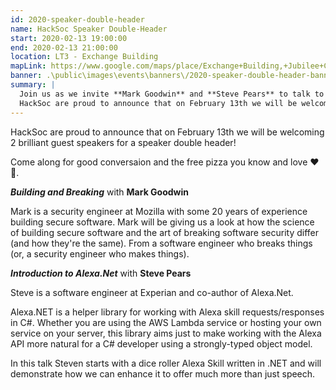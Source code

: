 ```yaml
---
id: 2020-speaker-double-header
name: HackSoc Speaker Double-Header
start: 2020-02-13 19:00:00
end: 2020-02-13 21:00:00
location: LT3 - Exchange Building
mapLink: https://www.google.com/maps/place/Exchange+Building,+Jubilee+Campus,+Wollaton+Rd,+Nottingham+NG8+1BB/@52.9539184,-1.1901197,17z/data=!3m1!4b1!4m5!3m4!1s0x4879c202a9ac965d:0xec186c891949c701!8m2!3d52.9539184!4d-1.187931
banner: .\public\images\events\banners\/2020-speaker-double-header-banner.jpg
summary: |
  Join us as we invite **Mark Goodwin** and **Steve Pears** to talk to us about **Building and Breaking** and **Alexa .Net**. 
  HackSoc are proud to announce that on February 13th we will be welcoming 2 brilliant guest speakers for a speaker double header! Gonna be giving away that 🍕 that you all know and love too! Come along!
---
```


HackSoc are proud to announce that on February 13th we will be welcoming 2 brilliant guest speakers for a speaker double header!

Come along for good conversaion and the free pizza you know and love ❤🍕.

***Building and Breaking*** with **Mark Goodwin**

Mark is a security engineer at Mozilla with some 20 years of experience building secure software. Mark will be giving us a look at how the science of building secure software and the art of breaking software security differ (and how they're the same). From a software engineer who breaks things (or, a security engineer who makes things).

***Introduction to Alexa.Net*** with **Steve Pears**

Steve is a software engineer at Experian and co-author of Alexa.Net. 

Alexa.NET is a helper library for working with Alexa skill requests/responses in C#. Whether you are using the AWS Lambda service or hosting your own service on your server, this library aims just to make working with the Alexa API more natural for a C# developer using a strongly-typed object model.

 In this talk Steven starts with a dice roller Alexa Skill written in .NET and will demonstrate how we can enhance it to offer much more than just speech.